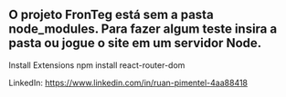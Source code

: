 O projeto FronTeg está sem a pasta node_modules.
Para fazer algum teste insira a pasta ou jogue o site em um servidor Node.
----------------------------------------------


Install Extensions
npm install react-router-dom


LinkedIn: https://www.linkedin.com/in/ruan-pimentel-4aa88418
